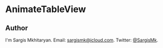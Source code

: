 # AnimateTableView

## Author

I'm Sargis Mkhitaryan.
Email: [sargismk@icloud.com](mailto:sargismk@icloud.com).
Twitter: [@SargisMk](https://twitter.com/Sargismk).
